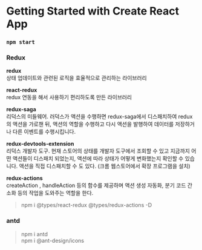 # Getting Started with Create React App

### `npm start`

### Redux

**redux**  
상태 업데이트와 관련된 로직을 효율적으로 관리하는 라이브러리

**react-redux**  
redux 연동을 해서 사용하기 편리하도록 만든 라이브러리

**redux-saga**  
리덕스의 미들웨어.
러덕스가 액션을 수행하면 redux-saga에서 디스패치하여 redux의 액션을 가로챈 뒤,
액션의 역할을 수행하고 다시 액션을 발행하여 데이터를 저장하거나 다른 이벤트를 수행시킵니다.

**redux-devtools-extension**  
리덕스 개발자 도구.
현재 스토어의 상태를 개발자 도구에서 조회할 수 있고 지금까지 어떤 액션들이 디스패치 되었는지, 액션에 따라 상태가 어떻게 변화했는지 확인할 수 있습니다. 액션을 직접 디스패치할 수 도 있다.
(크롬 웹스토어에서 확장 프로그램을 설치)

**redux-actions**  
createAction , handleAction 등의 함수를 제공하며 액션 생성 자동화, 분기 코드 간소화 등의 작업을 도와주는 역할을 한다.

> npm i @types/react-redux @types/redux-actions -D

### antd

> npm i antd  
> npm i @ant-design/icons
